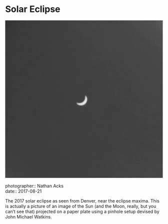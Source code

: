 # Solar Eclipse

![A black-and-white photo of a partial solar eclipse projected onto a paper plate](assets/2017-08-21-solar-eclipse.webp)

photographer:: Nathan Acks  
date:: 2017-08-21

The 2017 solar eclipse as seen from Denver, near the eclipse maxima. This is actually a picture of an image of the Sun (and the Moon, really, but you can’t see that) projected on a paper plate using a pinhole setup devised by John Michael Watkins.
